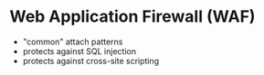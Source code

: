 # Web Application Firewall (WAF)

- "common" attach patterns
- protects against SQL injection
- protects against cross-site scripting